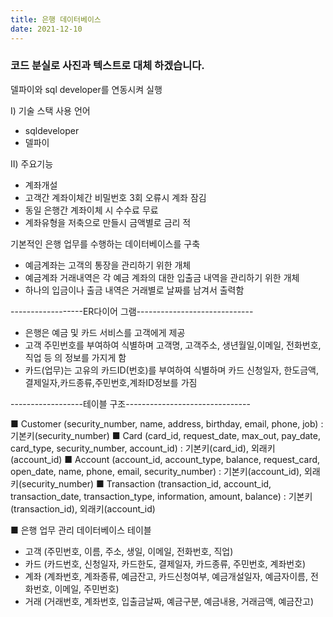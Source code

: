 ```yaml
---
title: 은행 데이터베이스
date: 2021-12-10
---
```


### 코드 분실로 사진과 텍스트로 대체 하겠습니다.

<!--more-->
 델파이와 sql developer를 연동시켜 실행

Ⅰ) 기술 스택
사용 언어
- sqldeveloper
- 델파이

Ⅱ) 주요기능
- 계좌개설
- 고객간 계좌이체간 비밀번호 3회 오류시 계좌 잠김
- 동일 은행간 계좌이체 시 수수료 무료
- 계좌유형을 저축으로 만들시 금액별로 금리 적

기본적인 은행 업무를 수행하는 데이터베이스를 구축

- 예금계좌는 고객의 통장을 관리하기 위한 개체
- 예금계좌 거래내역은 각 예금 계좌의 대한 입출금 내역을 관리하기 위한 개체
- 하나의 입금이나 출금 내역은 거래별로 날짜를 남겨서 출력함

------------------ER다이어 그램----------------------------- 
- 은행은 예금 및 카드 서비스를 고객에게 제공
- 고객 주민번호를 부여하여 식별하며 고객명, 고객주소, 생년월일,이메일, 전화번호,직업 등 의 정보를 가지게 함
- 카드(업무)는 고유의 카드ID(번호)를 부여하여 식별하며 카드 신청일자, 한도금액,결제일자,카드종류,주민번호,계좌ID정보를 가짐

------------------테이블 구조------------------------------- 


■ Customer (security_number, name, address, birthday, email, phone, job) : 기본키(security_number)
■ Card (card_id, request_date, max_out, pay_date, card_type, security_number, account_id) : 기본키(card_id), 외래키(account_id)
■ Account (account_id, account_type, balance, request_card, open_date, name, phone, email, security_number) : 기본키(account_id), 외래키(security_number)
■ Transaction (transaction_id, account_id, transaction_date, transaction_type, information, amount, balance) : 기본키(transaction_id), 외래키(account_id)

■ 은행 업무 관리 데이터베이스 테이블
- 고객 (주민번호, 이름, 주소, 생일, 이메일, 전화번호, 직업)
- 카드 (카드번호, 신청일자, 카드한도, 결제일자, 카드종류, 주민번호, 계좌번호)
- 계좌 (계좌번호, 계좌종류, 예금잔고, 카드신청여부, 예금개설일자, 예금자이름, 전화번호, 이메일, 주민번호)
- 거래 (거래번호, 계좌번호, 입출금날짜, 예금구분, 예금내용, 거래금액, 예금잔고)


